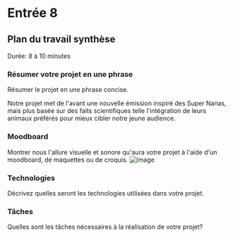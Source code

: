 # Entrée 8
## Plan du travail synthèse
Durée: 8 à 10 minutes

### Résumer votre projet en une phrase
Résumer le projet en une phrase concise. 

Notre projet met de l'avant une nouvelle émission inspiré des Super Nanas, mais plus basée sur des faits scientifiques telle l'intégration de leurs animaux préférés pour mieux cibler notre jeune audience.

### Moodboard
Montrer nous l'allure visuelle et sonore qu'aura votre projet à l'aide d'un moodboard, de maquettes ou de croquis. 
![image](https://github.com/Patricia642/exempleJournalDeBord/assets/143467934/ea515fce-7428-45c7-8824-6d681972c2ac)



### Technologies
Décrivez quelles seront les technologies utilisées dans votre projet. 

### Tâches
Quelles sont les tâches nécessaires à la réalisation de votre projet? 


